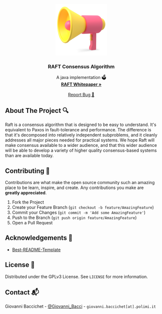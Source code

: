 <!--
*** Thanks for checking out the Best-README-Template. If you have a suggestion
*** that would make this better, please fork the repo and create a pull request
*** or simply open an issue with the tag "enhancement".
*** Thanks again! Now go create something AMAZING! :D
-->

<!-- PROJECT LOGO -->
<br />
<p align="center">
  <a href="https://github.com/GiovanniBaccichet/RAFT">
    <img src="imgs/Marketing_perspective_matte_s.png" alt="Logo" width="170">
  </a>

  <h3 align="center">RAFT Consensus Algorithm</h3>

  <p align="center">
    A java implementation 🗳️
    <br />
    <a href="https://raft.github.io/"><strong>RAFT Whitepaper »</strong></a>
    <br />
    <br />
    <a href="https://github.com/GiovanniBaccichet/RAFT/issues">Report Bug 🐛</a>
  </p>
</p>

<!-- ABOUT THE PROJECT -->

## About The Project 🔍

Raft is a consensus algorithm that is designed to be easy to understand. It's equivalent to Paxos in fault-tolerance and performance. The difference is that it's decomposed into relatively independent subproblems, and it cleanly addresses all major pieces needed for practical systems. We hope Raft will make consensus available to a wider audience, and that this wider audience will be able to develop a variety of higher quality consensus-based systems than are available today.



<!-- CONTRIBUTING -->

## Contributing 💬

Contributions are what make the open source community such an amazing place to be learn, inspire, and create. Any contributions you make are **greatly appreciated**.

1. Fork the Project
2. Create your Feature Branch (`git checkout -b feature/AmazingFeature`)
3. Commit your Changes (`git commit -m 'Add some AmazingFeature'`)
4. Push to the Branch (`git push origin feature/AmazingFeature`)
5. Open a Pull Request

<!-- ACKNOWLEDGEMENTS -->

## Acknowledgements 📖

-   [Best-README-Template](https://github.com/othneildrew/Best-README-Template)

<!-- LICENSE -->

## License 📑

Distributed under the GPLv3 License. See `LICENSE` for more information.

<!-- CONTACT -->

## Contact 📬

Giovanni Baccichet - [@Giovanni_Bacci](https://twitter.com/Giovanni_Bacci) - `giovanni.baccichet[at].polimi.it`
